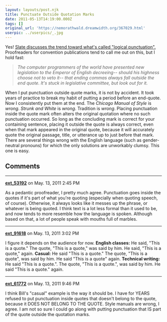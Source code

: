 ```yaml
---
layout: layouts/post.njk
title: Punctuate Outside Quotation Marks
date: 2011-05-13T14:19:00.000Z
tags: []
original_url: 'https://nemorathwald.dreamwidth.org/367029.html'
userpic: ../userpics/_.jpg
---
```

Yes! [Slate discusses the trend toward what's called "logical punctuation".](http://www.slate.com/id/2293056/) Proofreaders for convention publications tend to call me out on this, but I hold fast:

> _The computer programmers of the world have presented new legislation to the Emperor of English decreeing-- should his highness choose not to veto it-- that ending commas always fall outside the end quote. It's stuck in legislative committee, but look out for it._

When I put punctuation outside quote marks, it is not by accident. It took years of practice to break my habit of putting a period before an end-quote. Now I consistently put them at the end. The _Chicago Manual of Style_ is _wrong_. _Strunk and White_ is _wrong_. Tradition is _wrong_. Placing punctuation inside the quote mark often alters the original quotation where no such punctuation occurred. So long as the concluding mark is correct for your containing sentence, placing it outside the quote is always correct, even when that mark appeared in the original quote, because it will accurately quote the original passage, title, or utterance up to just before that mark. There are several things wrong with the English language (such as gender-neutral pronouns) for which the only solutions are unworkably clumsy. This one is easy.

## Comments

---

**[ext_53192](https://www.dreamwidth.org/users/ext_53192)** on May. 13, 2011 2:45 PM

As a pedantic proofreader, I pretty much agree. Punctuation goes inside the quotes if it's part of what you're quoting (especially when quoting speech, of course). Otherwise, it always looks like it messes up the phrase, or whatever is being quoted. I think text is a lot less formal than it used to be, and now tends to more resemble how the language is spoken. Although based on that, a lot of people speak with mouths full of marbles.

---

**[ext_91618](https://www.dreamwidth.org/users/ext_91618)** on May. 13, 2011 3:02 PM

I figure it depends on the audience for now. **English classes:** He said, "This is a quote." The quote, "This is a quote," was said by him. He said, "This is a quote," again. **Casual:** He said "This is a quote." The quote, "This is a quote", was said by him. He said "This is a quote" again. **Technical writing:** He said "This is a quote.". The quote, "This is a quote.", was said by him. He said "This is a quote." again.

---

**[ext_61772](https://www.dreamwidth.org/users/ext_61772)** on May. 13, 2011 9:46 PM

I think Bill's "casual" example is the way it should be. I have for YEARS refused to put punctuation inside quotes that doesn't belong to the quote, because it DOES NOT BELONG TO THE QUOTE. Style manuals are wrong, I agree. I am not so sure I could go along with putting punctuation that IS part of the quote outside the quotation marks.
